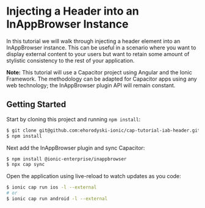 # Injecting a Header into an InAppBrowser Instance

In this tutorial we will walk through injecting a header element into an InAppBrowser instance. This can be useful in a scenario where you want to display external content to your users but want to retain some amount of stylistic consistency to the rest of your application.

**Note:** This tutorial will use a Capacitor project using Angular and the Ionic Framework. The methodology can be adapted for Capacitor apps using any web technology; the InAppBrowser plugin API will remain constant.

## Getting Started

Start by cloning this project and running `npm install`:

```bash
$ git clone git@github.com:ehorodyski-ionic/cap-tutorial-iab-header.git
$ npm install
```

Next add the InAppBrowser plugin and sync Capacitor:

```bash
$ npm install @ionic-enterprise/inappbrowser
$ npx cap sync
```

Open the application using live-reload to watch updates as you code:

```bash
$ ionic cap run ios -l --external
# or
$ ionic cap run android -l --external
```
